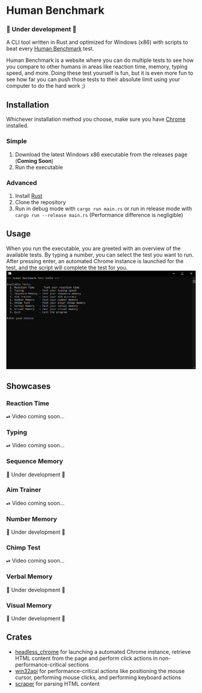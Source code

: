 # Human Benchmark
### 🚧 Under development 🚧
A CLI tool written in Rust and optimized for Windows (x86) with scripts to beat every [Human Benchmark](https://humanbenchmark.com/) test.

Human Benchmark is a website where you can do multiple tests to see how you compare to other humans in areas like reaction time, memory, typing speed, and more. Doing these test yourself is fun, but it is even more fun to see how far you can push those tests to their absolute limit using your computer to do the hard work ;)

## Installation
Whichever installation method you choose, make sure you have [Chrome](https://www.google.com/chrome/) installed.

### Simple
1. Download the latest Windows x86 executable from the releases page (**Coming Soon**)
2. Run the executable

### Advanced
1. Install [Rust](https://www.rust-lang.org/tools/install)
2. Clone the repository
3. Run in debug mode with `cargo run main.rs` or run in release mode with `cargo run --release main.rs` (Performance difference is negligible)

## Usage
When you run the executable, you are greeted with an overview of the available tests. By typing a number, you can select the test you want to run. After pressing enter, an automated Chrome instance is launched for the test, and the script will complete the test for you.
![CLI Options Overview](assets/images/cli_options_overview.png)

## Showcases
### Reaction Time
⏯ Video coming soon...

### Typing
⏯ Video coming soon...

### Sequence Memory
🚧 Under development 🚧

### Aim Trainer
⏯ Video coming soon...

### Number Memory
🚧 Under development 🚧

### Chimp Test
⏯ Video coming soon...

### Verbal Memory
🚧 Under development 🚧

### Visual Memory
🚧 Under development 🚧

## Crates
- [headless_chrome](https://crates.io/crates/headless_chrome) for launching a automated Chrome instance, retrieve HTML content from the page and perform click actions in non-performance-critical sections
- [win32api](https://crates.io/crates/win32api) for performance-critical actions like positioning the mouse cursor, performing mouse clicks, and performing keyboard actions
- [scraper](https://crates.io/crates/scraper) for parsing HTML content

